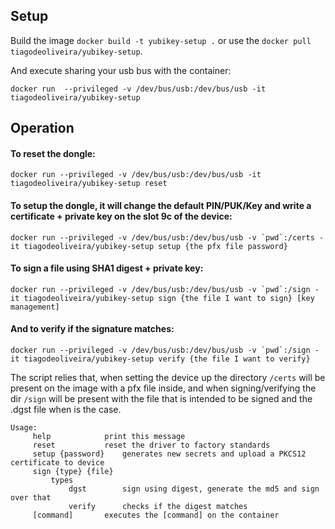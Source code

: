 ## Setup

Build the image `docker build -t yubikey-setup .` or use the `docker pull tiagodeoliveira/yubikey-setup`.

And execute sharing your usb bus with the container:
```
docker run  --privileged -v /dev/bus/usb:/dev/bus/usb -it tiagodeoliveira/yubikey-setup
```

## Operation

#### To reset the dongle:
```
docker run --privileged -v /dev/bus/usb:/dev/bus/usb -it tiagodeoliveira/yubikey-setup reset
```

#### To setup the dongle, it will change the default PIN/PUK/Key and write a certificate + private key on the slot 9c of the device:
```
docker run --privileged -v /dev/bus/usb:/dev/bus/usb -v `pwd`:/certs -it tiagodeoliveira/yubikey-setup setup {the pfx file password}       
```

#### To sign a file using SHA1 digest + private key:
```
docker run --privileged -v /dev/bus/usb:/dev/bus/usb -v `pwd`:/sign -it tiagodeoliveira/yubikey-setup sign {the file I want to sign} [key management]
```

#### And to verify if the signature matches:
```
docker run --privileged -v /dev/bus/usb:/dev/bus/usb -v `pwd`:/sign -it tiagodeoliveira/yubikey-setup verify {the file I want to verify}
```

The script relies that, when setting the device up the directory `/certs` will be present on the image with a pfx file inside, and when signing/verifying the dir `/sign` will be present with the file that is intended to be signed and the .dgst file when is the case.

```
Usage:
	 help 			 print this message
	 reset 			 reset the driver to factory standards
	 setup {password}	 generates new secrets and upload a PKCS12 certificate to device
	 sign {type} {file}
		 types
			 dgst 		 sign using digest, generate the md5 and sign over that
			 verify 	 checks if the digest matches
	 [command] 		 executes the [command] on the container
```

